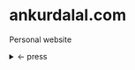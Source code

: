 # ankurdalal.com
Personal website

<details>
<summary> <- press </summary>


[what](./test)

[photography test](./photography/docs)


</details>
